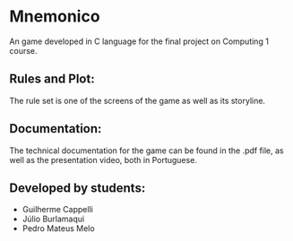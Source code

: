 # Mnemonico
An game developed in C language for the final project on Computing 1 course.

## Rules and Plot:
The rule set is one of the screens of the game as well as its storyline.

## Documentation:
The technical documentation for the game can be found in the .pdf file, as well as the presentation video, both in Portuguese.

## Developed by students:
+ Guilherme Cappelli
+ Júlio Burlamaqui
+ Pedro Mateus Melo
